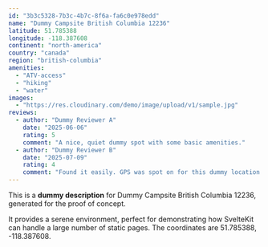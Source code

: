 ```yaml
---
id: "3b3c5328-7b3c-4b7c-8f6a-fa6c0e978edd"
name: "Dummy Campsite British Columbia 12236"
latitude: 51.785388
longitude: -118.387608
continent: "north-america"
country: "canada"
region: "british-columbia"
amenities:
  - "ATV-access"
  - "hiking"
  - "water"
images:
  - "https://res.cloudinary.com/demo/image/upload/v1/sample.jpg"
reviews:
  - author: "Dummy Reviewer A"
    date: "2025-06-06"
    rating: 5
    comment: "A nice, quiet dummy spot with some basic amenities."
  - author: "Dummy Reviewer B"
    date: "2025-07-09"
    rating: 4
    comment: "Found it easily. GPS was spot on for this dummy location."
---
```


This is a **dummy description** for Dummy Campsite British Columbia 12236, generated for the proof of concept.

It provides a serene environment, perfect for demonstrating how SvelteKit can handle a large number of static pages. The coordinates are 51.785388, -118.387608.
